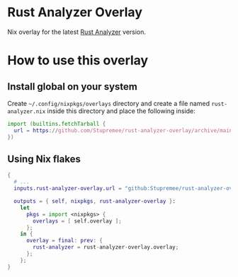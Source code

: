 # Rust Analyzer Overlay

Nix overlay for the latest [Rust Analyzer] version.

# How to use this overlay

## Install global on your system

Create `~/.config/nixpkgs/overlays` directory and create a file named `rust-analyzer.nix`
inside this directory and place the following inside:

```nix
import (builtins.fetchTarball {
  url = https://github.com/Stupremee/rust-analyzer-overlay/archive/main.tar.gz;
})
```

## Using Nix flakes

```nix
{
  # ...
  inputs.rust-analyzer-overlay.url = "github:Stupremee/rust-analyzer-overlay";

  outputs = { self, nixpkgs, rust-analyzer-overlay }:
    let
      pkgs = import <nixpkgs> {
        overlays = [ self.overlay ];
      };
    in {
      overlay = final: prev: {
        rust-analyzer = rust-analyzer-overlay.overlay;
      };
    };
}
```

[Rust Analyzer]: https://github.com/rust-analyzer/rust-analyzer
